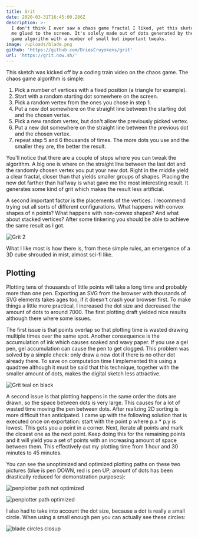 ```yaml
---
title: Grit
date: 2020-03-31T16:45:00.286Z
description: >-
  I don't think I ever saw a chaos game fractal I liked, yet this sketch has had
  me glued to the screen. It's solely made out of dots generated by the chaos
  game algorithm with a number of small but important tweaks.
image: /uploads/blade.png
github: 'https://github.com/DriesCruyskens/grit'
url: 'https://grit.now.sh/'
---
```

This sketch was kicked off by a coding train video on the chaos game. The chaos game algorithm is simple:

1. Pick a number of vertices with a fixed position (a triangle for example).
2. Start with a random starting dot somewhere on the screen.
3. Pick a random vertex from the ones you chose in step 1.
4. Put a new dot somewhere on the straight line between the starting dot and the chosen vertex.
5. Pick a new random vertex, but don't allow the previously picked vertex.
6. Put a new dot somewhere on the straight line between the previous dot and the chosen vertex.
7. repeat step 5 and 6 thousands of times. The more dots you use and the smaller they are, the better the result.

You'll notice that there are a couple of steps where you can tweak the algorithm. A big one is where on the straight line between the last dot and the randomly chosen vertex you put your new dot. Right in the middle yield a clear fractal, closer than that yields smaller groups of shapes. Placing the new dot farther than halfway is what gave me the most interesting result. It generates some kind of grit which makes the result less artificial.

A second important factor is the placements of the vertices. I recommend trying out all sorts of different configurations. What happens with convex shapes of n points? What happens with non-convex shapes? And what about stacked vertices? After some tinkering you should be able to achieve the same result as I got.

![Grit 2](/uploads/blade2.png "Grit 2")

What I like most is how there is, from these simple rules, an emergence of a 3D cube shrouded in mist, almost sci-fi like.

## Plotting

Plotting tens of thousands of little points will take a long time and probably more than one pen. Exporting an SVG from the browser with thousands of SVG elements takes ages too, if it doesn't crash your browser first. To make things a little more practical, I increased the dot size and decreased the amount of dots to around 7000. The first plotting draft yielded nice results although there where some issues. 

The first issue is that points overlap so that plotting time is wasted drawing multiple times over the same spot. Another consequence is the accumulation of ink which causes soaked and wavy paper. If you use a gel pen, gel accumulation can cause the pen to get clogged. This problem was solved by a simple check: only draw a new dot if there is no other dot already there. To save on computation time I implemented this using a quadtree although it must be said that this technique, together with the smaller amount of dots, makes the digital sketch less attractive.

![Grit teal on black](/uploads/img_20200328_152708.jpg "teal on black")

A second issue is that plotting happens in the same order the dots are drawn, so the space between dots is very large. This causes for a lot of wasted time moving the pen between dots. After realizing 2D sorting is more difficult than anticipated. I came up with the following solution that is executed once on exportation: start with the point p where p.x * p.y is lowest. This gets you a point in a corner. Next, iterate all points and mark the closest one as the next point. Keep doing this for the remaining points and it will yield you a set of points with an increasing amount of space between them. This effectively cut my plotting time from 1 hour and 30 minutes to 45 minutes.

You can see the unoptimized and optimized plotting paths on these two pictures (blue is pen DOWN, red is pen UP, amount of dots has been drastically reduced for demonstration purposes):

![penplotter path not optimized](/uploads/blade-non-optimized.png "penplotter path not optimized")

![penplotter path optimized](/uploads/blade-optimized.png "penplotter path optimized")

I also had to take into account the dot size, because a dot is really a small circle. When using a small enough pen you can actually see these circles:

![blade circles closup](/uploads/img_20200318_114540.jpg "circles instead of dots")